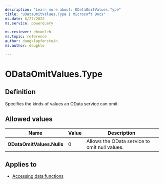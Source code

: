 ```yaml
---
description: "Learn more about: ODataOmitValues.Type"
title: "ODataOmitValues.Type | Microsoft Docs"
ms.date: 6/27/2022
ms.service: powerquery

ms.reviewer: ehvonleh
ms.topic: reference
author: dougklopfenstein
ms.author: dougklo

---
```

# ODataOmitValues.Type

## Definition

Specifies the kinds of values an OData service can omit.

## Allowed values

|Name|Value|Description|
| ------- | --- | ----------- |
|**ODataOmitValues.Nulls**|0|Allows the OData service to omit null values.|

## Applies to

* [Accessing data functions](accessing-data-functions.md)
